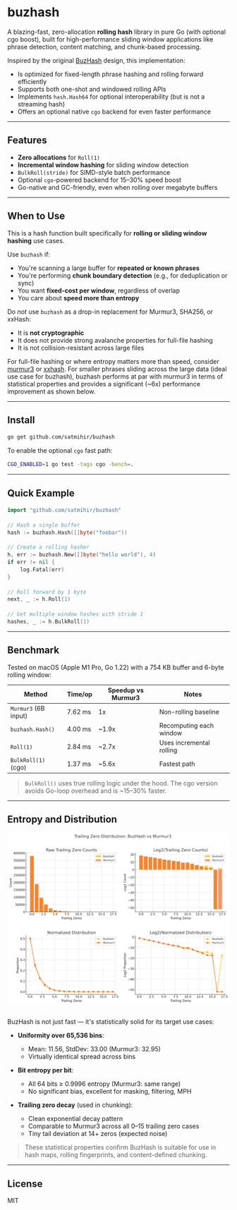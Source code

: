 # buzhash

A blazing-fast, zero-allocation **rolling hash** library in pure Go (with optional cgo boost), built for high-performance sliding window applications like phrase detection, content matching, and chunk-based processing.

Inspired by the original [BuzHash](https://en.wikipedia.org/wiki/Rolling_hash#BuzHash) design, this implementation:

- Is optimized for fixed-length phrase hashing and rolling forward efficiently
- Supports both one-shot and windowed rolling APIs
- Implements `hash.Hash64` for optional interoperability (but is not a streaming hash)
- Offers an optional native `cgo` backend for even faster performance

---

## Features

- **Zero allocations** for `Roll(1)`
- **Incremental window hashing** for sliding window detection
- `BulkRoll(stride)` for SIMD-style batch performance
- Optional `cgo`-powered backend for 15–30% speed boost
- Go-native and GC-friendly, even when rolling over megabyte buffers

---

## When to Use

This is a hash function built specifically for **rolling or sliding window hashing** use cases.

Use `buzhash` if:
- You're scanning a large buffer for **repeated or known phrases**
- You're performing **chunk boundary detection** (e.g., for deduplication or sync)
- You want **fixed-cost per window**, regardless of overlap
- You care about **speed more than entropy**

Do *not* use `buzhash` as a drop-in replacement for Murmur3, SHA256, or xxHash:
- It is **not cryptographic**
- It does not provide strong avalanche properties for full-file hashing
- It is not collision-resistant across large files

For full-file hashing or where entropy matters more than speed, consider [murmur3](https://pkg.go.dev/github.com/spaolacci/murmur3) or [xxhash](https://pkg.go.dev/github.com/cespare/xxhash). For smaller phrases sliding across the large data (ideal use case for buzhash), buzhash performs at par with murmur3 in terms of statistical properties and provides a significant (~6x) performance improvement as shown below.

---

## Install

```bash
go get github.com/satmihir/buzhash
```

To enable the optional `cgo` fast path:
```bash
CGO_ENABLED=1 go test -tags cgo -bench=.
```

---

## Quick Example

```go
import "github.com/satmihir/buzhash"

// Hash a single buffer
hash := buzhash.Hash([]byte("foobar"))

// Create a rolling hasher
h, err := buzhash.New([]byte("hello world"), 4)
if err != nil {
    log.Fatal(err)
}

// Roll forward by 1 byte
next, _ := h.Roll(1)

// Get multiple window hashes with stride 1
hashes, _ := h.BulkRoll(1)
```

---

## Benchmark

Tested on macOS (Apple M1 Pro, Go 1.22) with a 754 KB buffer and 6-byte rolling window:

| Method                  | Time/op    | Speedup vs Murmur3 | Notes                     |
|-------------------------|------------|---------------------|---------------------------|
| `Murmur3` (6B input)    | 7.62 ms    | 1x                  | Non-rolling baseline      |
| `buzhash.Hash()`        | 4.00 ms    | ~1.9x               | Recomputing each window   |
| `Roll(1)`               | 2.84 ms    | ~2.7x               | Uses incremental rolling  |
| `BulkRoll(1)` (cgo)     | 1.37 ms    | ~5.6x               | Fastest path              |

> `BulkRoll()` uses true rolling logic under the hood. The cgo version avoids Go-loop overhead and is ~15–30% faster.

---

## Entropy and Distribution

<img src="documentation/chart.png" alt="eval" width="700" style="display: block; margin: 0 auto"/>
<br />

BuzHash is not just fast — it's statistically solid for its target use cases:

- **Uniformity over 65,536 bins**:
  - Mean: 11.56, StdDev: 33.00 (Murmur3: 32.95)
  - Virtually identical spread across bins

- **Bit entropy per bit**:
  - All 64 bits ≥ 0.9996 entropy (Murmur3: same range)
  - No significant bias, excellent for masking, filtering, MPH

- **Trailing zero decay** (used in chunking):
  - Clean exponential decay pattern
  - Comparable to Murmur3 across all 0–15 trailing zero cases
  - Tiny tail deviation at 14+ zeros (expected noise)

> These statistical properties confirm BuzHash is suitable for use in hash maps, rolling fingerprints, and content-defined chunking.

---

## License

MIT
